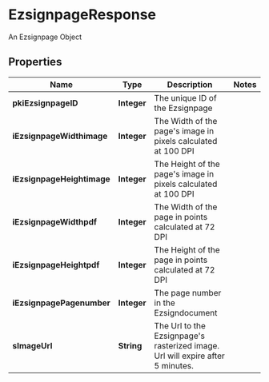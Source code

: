 

# EzsignpageResponse

An Ezsignpage Object

## Properties

| Name | Type | Description | Notes |
|------------ | ------------- | ------------- | -------------|
|**pkiEzsignpageID** | **Integer** | The unique ID of the Ezsignpage |  |
|**iEzsignpageWidthimage** | **Integer** | The Width of the page&#39;s image in pixels calculated at 100 DPI |  |
|**iEzsignpageHeightimage** | **Integer** | The Height of the page&#39;s image in pixels calculated at 100 DPI |  |
|**iEzsignpageWidthpdf** | **Integer** | The Width of the page in points calculated at 72 DPI |  |
|**iEzsignpageHeightpdf** | **Integer** | The Height of the page in points calculated at 72 DPI |  |
|**iEzsignpagePagenumber** | **Integer** | The page number in the Ezsigndocument |  |
|**sImageUrl** | **String** | The Url to the Ezsignpage&#39;s rasterized image.  Url will expire after 5 minutes. |  |



